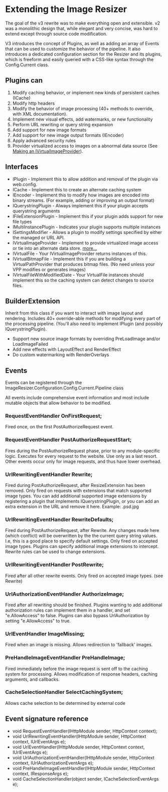 # Extending the Image Resizer

The goal of the v3 rewrite was to make everything open and extensible. v2 was a monolithic design that, while elegant and very concise, was hard to extend except through source code modification.

V3 introduces the concept of Plugins, as well as adding an array of Events that can be used to customize the behavior of the pipeline.
It also introduces a dedicated configuration section for the Resizer and its plugins, which is freeform and easily queried with a CSS-like syntax through the Config.Current class.

## Plugins can


1.  Modify caching behavior, or implement new kinds of persistent caches (ICache)
2.  Modify http headers
3.  Modify the behavior of image processing (40+ methods to override, with XML documentation).
4.  Implement new visual effects, add watermarks, or new functionality
5.  Perform URL rewriting or query string expansion
6.  Add support for new image formats
7.  Add support for new image output formats (IEncoder)
8.  Apply advanced security rules
9.  Provider virtualized access to images on a abnormal data source (See [Making an IVirtualImageProvider](/docs/virtualimageprovider)).

## Interfaces

* IPlugin - Implement this to allow addition and removal of the plugin via web.config. 
* ICache - Implement this to create an alternate caching system
* IEncoder - Implement this to modify how images are encoded into binary streams. (For example, adding or improving an output format)
* IQuerystringPlugin - Always implement this if your plugin accepts querystring arguments
* IFileExtensionPlugin - Implement this if your plugin adds support for new file types
* IMultiInstancePlugin - Indicates your plugin supports multiple instances
* ISettingsModifier - Allows a plugin to modify settings specified by either the managed or URL API.
* IVirtualImageProvider - Implement to provide virtualized image access or tie into an alternate data store. [more...](/docs/virtualimageprovider)
* IVirtualFile - Your IVirtualImageProvider returns instances of this.
* IVirtualBitmapFile - Implement this if you are building a VirtualPathProvider that produces bitmap files. (No need unless your VPP modifies or generates images)
* IVirtualFileWithModifiedDate - Your VirtualFile instances should implement this so the caching system can detect changes to source files.

## BuilderExtension

Inherit from this class if you want to interact with image layout and rendering. Includes 40+ override-able methods for modifying every part of the processing pipeline.
(You'll also need to implement IPlugin (and possibly IQuerystringPlugin).

* Support new source image formats by overriding PreLoadImage and/or LoadImageFailed
* Add new effects with LayoutEffect and RenderEffect
* Do custom watermarking with RenderOverlays

## Events


Events can be registered through the ImageResizer.Configuration.Config.Current.Pipeline class

All events include comprehensive event information and most include mutable objects that allow behavior to be modified.

### RequestEventHandler OnFirstRequest;

Fired once, on the first PostAuthorizeRequest event.

### RequestEventHandler PostAuthorizeRequestStart;

Fires during the PostAuthorizeRequest phase, prior to any module-specific logic.
Executes for every request to the website. Use only as a last resort. Other events occur only for image requests, and thus have lower overhead.

### UrlRewritingEventHandler Rewrite;

Fired during PostAuthorizeRequest, after ResizeExtension has been removed.
Only fired on requests with extensions that match supported image types. 
You can add additional supported image extensions by registering a plugin that implements IQuerystringPlugin, or you can add an 
extra extension in the URL and remove it here. Example: .psd.jpg</para>

### UrlRewritingEventHandler RewriteDefaults;

Fired during PostAuthorizeRequest, after Rewrite.
Any changes made here (which conflict) will be overwritten by the the current query string values. I.e, this is a good place to specify default settings.
Only fired on accepted image types. Plugins can specify additional image extensions to intercept. Rewrite rules can be used to change extensions.

### UrlRewritingEventHandler PostRewrite;

Fired after all other rewrite events.
Only fired on accepted image types. (see Rewrite)

### UrlAuthorizationEventHandler AuthorizeImage;

Fired after all rewriting should be finished.
Plugins wanting to add additional authorization rules can implement them in a handler,
and set "e.AllowAccess" to false. Plugins can also bypass UrlAuthorization by setting "e.AllowAccess" to true.

### UrlEventHandler ImageMissing;

Fired when an image is missing. Allows redirection to 'fallback' images.

### PreHandleImageEventHandler PreHandleImage;

Fired immediately before the image request is sent off to the caching system for processing.
Allows modification of response headers, caching arguments, and callbacks.

### CacheSelectionHandler SelectCachingSystem;

Allows cache selection to be determined by external code


## Event signature reference

* void RequestEventHandler(IHttpModule sender, HttpContext context);
* void UrlRewritingEventHandler(IHttpModule sender, HttpContext context, IUrlEventArgs e);
* void UrlEventHandler(IHttpModule sender, HttpContext context, IUrlEventArgs e);
* void UrlAuthorizationEventHandler(IHttpModule sender, HttpContext context, IUrlAuthorizationEventArgs e);
* void PreHandleImageEventHandler(IHttpModule sender, HttpContext context, IResponseArgs e);
* void CacheSelectionHandler(object sender, ICacheSelectionEventArgs e);
